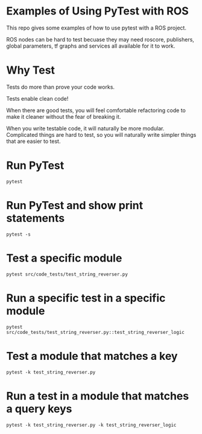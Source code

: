 # Examples of Using PyTest with ROS
This repo gives some examples of how to use pytest with a ROS project.

ROS nodes can be hard to test becuase they may need roscore, publishers, global parameters, tf graphs and services all available for it to work.

# Why Test

Tests do more than prove your code works.

Tests enable clean code!

When there are good tests, you will feel comfortable refactoring code to make it cleaner without the fear of breaking it.

When you write testable code, it will naturally be more modular. Complicated things are hard to test, so you will naturally write simpler things that are easier to test.


# Run PyTest
``` pytest ```

# Run PyTest and show print statements
``` pytest -s ```

# Test a specific module
``` pytest src/code_tests/test_string_reverser.py ```

# Run a specific test in a specific module
``` pytest src/code_tests/test_string_reverser.py::test_string_reverser_logic ```

# Test a module that matches a key
``` pytest -k test_string_reverser.py ```

# Run a test in a module that matches a query keys
``` pytest -k test_string_reverser.py -k test_string_reverser_logic ```
